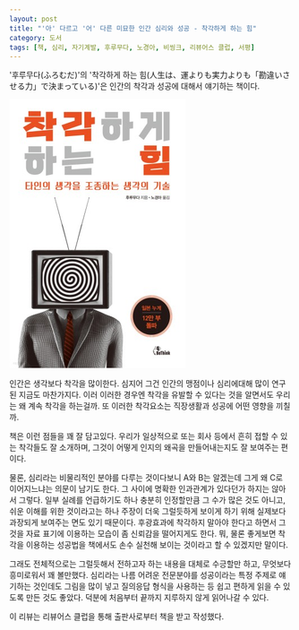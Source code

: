 ```yaml
---
layout: post
title: "'아' 다르고 '어' 다른 미묘한 인간 심리와 성공 - 착각하게 하는 힘"
category: 도서
tags: [책, 심리, 자기계발, 후루무다, 노경아, 비씽크, 리뷰어스 클럽, 서평]
---
```


'후루무다(ふろむだ)'의
'착각하게 하는 힘(人生は、運よりも実力よりも「勘違いさせる力」で決まっている)'은
인간의 착각과 성공에 대해서 얘기하는 책이다.

![표지](/images/book/jinsei-wa-un-yorimo-jitsuryoku-yorimo-kanchigai-saseru-chikara-de-kimatte-iru-book-h480.jpg)

인간은 생각보다 착각을 많이한다.
심지어 그건 인간의 맹점이나 심리에대해 많이 연구된 지금도 마찬가지다.
이러 이러한 경우엔 착각을 유발할 수 있다는 것을 알면서도 우리는 왜 계속 착각을 하는걸까.
또 이러한 착각요소는 직장생활과 성공에 어떤 영향을 끼칠까.

책은 이런 점들을 꽤 잘 담고있다.
우리가 일상적으로 또는 회사 등에서 흔히 접할 수 있는 착각들도 잘 소개하며,
그것이 어떻게 인지의 왜곡을 만들어내는지도 잘 보여주는 편이다.

물론, 심리라는 비물리적인 분야를 다루는 것이다보니
A와 B는 알겠는데 그게 왜 C로 이어지느냐는 의문이 남기도 한다.
그 사이에 명확한 인과관계가 있다던가 하지는 않아서 그렇다.
일부 실례를 언급하기도 하나 충분히 인정할만큼 그 수가 많은 것도 아니고,
쉬운 이해를 위한 것이라고는 하나 주장이 더욱 그럴듯하게 보이게 하기 위해 실제보다 과장되게 보여주는 면도 있기 때문이다.
후광효과에 착각하지 말아야 한다고 하면서 그것을 자료 표기에 이용하는 모습이 좀 신뢰감을 떨어지게도 한다.
뭐, 물론 좋게보면 착각을 이용하는 성공법을 책에서도 손수 실천해 보이는 것이라고 할 수 있겠지만 말이다.

그래도 전체적으로는 그럴듯해서 전하고자 하는 내용을 대체로 수긍할만 하고,
무엇보다 흥미로워서 꽤 볼만했다.
심리라는 나름 어려운 전문분야를 성공이라는 특정 주제로 얘기하는 것인데도
그림을 많이 넣고 질의응답 형식을 사용하는 등
쉽고 편하게 읽을 수 있도록 만든 것도 좋았다.
덕분에 처음부터 끝까지 지루하지 않게 읽어나갈 수 있다.



<div class="im im-info">
이 리뷰는 리뷰어스 클럽을 통해 출판사로부터 책을 받고 작성했다.
</div>
